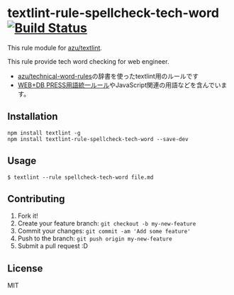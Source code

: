 #  textlint-rule-spellcheck-tech-word[![Build Status](https://travis-ci.org/azu/textlint-rule-spellcheck-tech-word.svg)](https://travis-ci.org/azu/textlint-rule-spellcheck-tech-word)

This rule module for [azu/textlint](https://github.com/azu/textlint "azu/textlint").

This rule provide tech word checking for web engineer.

- [azu/technical-word-rules](https://github.com/azu/technical-word-rules "azu/technical-word-rules")の辞書を使ったtextlint用のルールです
- [WEB+DB PRESS用語統一ルール](https://gist.github.com/inao/f55e8232e150aee918b9 "WEB+DB PRESS用語統一ルール")やJavaScript関連の用語などを含んでいます。

## Installation

```
npm install textlint -g
npm install textlint-rule-spellcheck-tech-word --save-dev
```

## Usage

```
$ textlint --rule spellcheck-tech-word file.md
```

## Contributing

1. Fork it!
2. Create your feature branch: `git checkout -b my-new-feature`
3. Commit your changes: `git commit -am 'Add some feature'`
4. Push to the branch: `git push origin my-new-feature`
5. Submit a pull request :D

## License

MIT